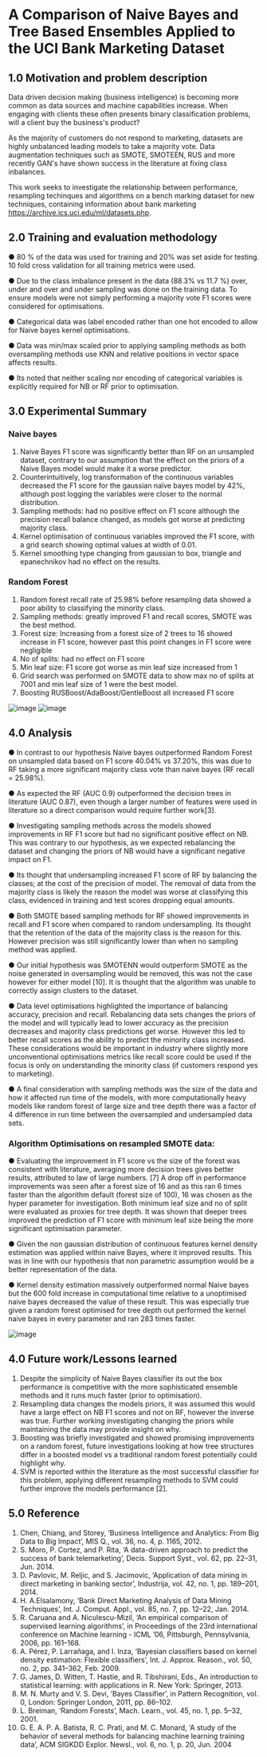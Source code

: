 # A Comparison of Naive Bayes and Tree Based Ensembles Applied to the UCI Bank Marketing Dataset

## 1.0 Motivation and problem description

Data driven decision making (business intelligence) is becoming more common as data sources and machine capabilities increase. When engaging with clients these often presents binary classification problems, will a client buy the business's product? 

As the majority of customers do not respond to marketing, datasets are highly unbalanced leading models to take a majority vote. Data augmentation techniques such as SMOTE, SMOTEEN, RUS and more recently GAN's have shown success in the literature at fixing class inbalances.

This work seeks to investigate the relationship between performance, resampling techinques and algorithms on a bench marking dataset for new techniques, containing information about bank marketing https://archive.ics.uci.edu/ml/datasets.php.

## 2.0 Training and evaluation methodology
● 80 % of the data was used for training and 20% was set aside for testing. 10 fold cross validation for all training metrics were used.

● Due to the class imbalance present in the data (88.3% vs 11.7 %) over, under and over and under sampling was done on the
training data. To ensure models were not simply performing a majority vote F1 scores were considered for optimisations.

● Categorical data was label encoded rather than one hot encoded to allow for Naive bayes kernel optimisations.

● Data was min/max scaled prior to applying sampling methods as both oversampling methods use KNN and relative positions in
vector space affects results.

● Its noted that neither scaling nor encoding of categorical variables is explicitly required for NB or RF prior to optimisation.

## 3.0 Experimental Summary

### Naive bayes

1. Naive Bayes F1 score was significantly better than RF on an unsampled dataset,
contrary to our assumption that the effect on the priors of a Naive Bayes model would
make it a worse predictor.
2. Counterintuitively, log transformation of the continuous variables decreased the F1
score for the gaussian naïve bayes model by 42%, although post logging the
variables were closer to the normal distribution.
3. Sampling methods: had no positive effect on F1 score although the precision recall
balance changed, as models got worse at predicting majority class.
4. Kernel optimisation of continuous variables improved the F1 score, with a grid search
showing optimal values at width of 0.01.
5. Kernel smoothing type changing from gaussian to box, triangle and epanechnikov
had no effect on the results.

### Random Forest

1. Random forest recall rate of 25.98% before resampling data showed a poor ability to
classifying the minority class.
2. Sampling methods: greatly improved F1 and recall scores, SMOTE was the best
method.
3. Forest size: Increasing from a forest size of 2 trees to 16 showed increase in F1
score, however past this point changes in F1 score were negligible
4. No of splits: had no effect on F1 score
5. Min leaf size: F1 score got worse as min leaf size increased from 1
6. Grid search was performed on SMOTE data to show max no of splits at 7001 and
min leaf size of 1 were the best model.
7. Boosting RUSBoost/AdaBoost/GentleBoost all increased F1 score 

![image](https://user-images.githubusercontent.com/52289894/75583427-776c3b80-5a65-11ea-842d-911ee9ea5587.png)
![image](https://user-images.githubusercontent.com/52289894/75583468-910d8300-5a65-11ea-9047-fe9dff12332a.png)



## 4.0  Analysis 
● In contrast to our hypothesis Naive bayes outperformed Random Forest on unsampled data based on F1 score 40.04% vs 37.20%, this was due to RF taking a more significant majority class vote than naive bayes (RF recall = 25.98%).

● As expected the RF (AUC 0.9) outperformed the decision trees in literature (AUC 0.87), even though a larger number of features were used in literature so a direct comparison would require further work[3].

● Investigating sampling methods across the models showed improvements in RF F1 score but had no significant positive effect on NB. This was contrary to our hypothesis, as we expected rebalancing the dataset and changing the priors of NB would have a significant negative impact on F1.

● Its thought that undersampling increased F1 score of RF by balancing the classes; at the cost of the precision of model. The removal of data from the majority
class is likely the reason the model was worse at classifying this class, evidenced in training and test scores dropping equal amounts.

● Both SMOTE based sampling methods for RF showed improvements in recall and F1 score when compared to random undersampling. Its thought that the retention of the data of the majority class is the reason for this. However precision was still significantly lower than when no sampling method was applied.

● Our initial hypothesis was SMOTENN would outperform SMOTE as the noise generated in oversampling would be removed, this was not the case however for either model [10]. It is thought that the algorithm was unable to correctly assign clusters to the dataset.

● Data level optimisations highlighted the importance of balancing accuracy, precision and recall. Rebalancing data sets changes the priors of the model and will typically lead to lower accuracy as the precision decreases and majority class predictions get worse. However this led to better recall scores as the ability to predict the minority class increased. These considerations would be important in industry where slightly more unconventional optimisations metrics like
recall score could be used if the focus is only on understanding the minority class (if customers respond yes to marketing).

● A final consideration with sampling methods was the size of the data and how it affected run time of the models, with more computationally heavy models like random forest of large size and tree depth there was a factor of 4 difference in run time between the oversampled and undersampled data sets.

### Algorithm Optimisations on resampled SMOTE data:
● Evaluating the improvement in F1 score vs the size of the forest was consistent with literature, averaging more decision trees gives better results, attributed to law of large numbers. [7] A drop off in performance improvements was seen after a forest size of 16 and as this ran 6 times faster than the algorithm default (forest size of 100), 16 was chosen as the hyper parameter for investigation.  Both minimum leaf size and no of split were evaluated as proxies for tree depth. It was shown that deeper trees improved the prediction of F1 score with minimum leaf size being the more significant optimisation parameter.

● Given the non gaussian distribution of continuous features kernel density estimation was applied within naive Bayes, where it improved results. This was in line with our hypothesis that non parametric assumption would be a better representation of the data.

● Kernel density estimation massively outperformed normal Naive bayes but the 600 fold increase in computational time relative to a unoptimised naive bayes decreased the value of these result. This was especially true given a random forest optimised for tree depth out performed the kernel naive bayes in every parameter and ran 283 times faster.

![image](https://user-images.githubusercontent.com/52289894/75583183-0f1d5a00-5a65-11ea-872c-674fa2e8f0d9.png)


## 4.0  Future work/Lessons learned

1. Despite the simplicity of Naive Bayes classifier its out the box performance is competitive with the more sophisticated ensemble methods and it runs much faster (prior to optimisation).
2. Resampling data changes the models priors, it was assumed this would have a large effect on NB F1 scores and not on RF, however the inverse was true. Further working investigating changing the priors while maintaining the data may provide insight on why.
3. Boosting was briefly investigated and showed promising improvements on a random forest, future investigations looking at how tree structures differ in a boosted model vs a traditional random forest potentially could highlight why.
4. SVM is reported within the literature as the most successful classifier for this problem, applying different resampling methods to SVM could further improve the models performance [2].

## 5.0 Reference

1. Chen, Chiang, and Storey, ‘Business Intelligence and Analytics: From Big Data to Big Impact’, MIS Q., vol. 36, no. 4, p. 1165, 2012.
2. S. Moro, P. Cortez, and P. Rita, ‘A data-driven approach to predict the success of bank telemarketing’, Decis. Support Syst., vol. 62, pp. 22–31, Jun. 2014.
3. D. Pavlovic, M. Reljic, and S. Jacimovic, ‘Application of data mining in direct marketing in banking sector’, Industrija, vol. 42, no. 1, pp. 189–201, 2014.
4. H. A.Elsalamony, ‘Bank Direct Marketing Analysis of Data Mining Techniques’, Int. J. Comput. Appl., vol. 85, no. 7, pp. 12–22, Jan. 2014.
5. R. Caruana and A. Niculescu-Mizil, ‘An empirical comparison of supervised learning algorithms’, in Proceedings of the 23rd international conference on Machine learning - ICML ’06, Pittsburgh, Pennsylvania, 2006, pp. 161–168.
6. A. Pérez, P. Larrañaga, and I. Inza, ‘Bayesian classifiers based on kernel density estimation: Flexible classifiers’, Int. J. Approx. Reason., vol. 50, no. 2, pp. 341–362, Feb. 2009.
7. G. James, D. Witten, T. Hastie, and R. Tibshirani, Eds., An introduction to statistical learning: with applications in R. New York: Springer, 2013.
8. M. N. Murty and V. S. Devi, ‘Bayes Classifier’, in Pattern Recognition, vol. 0, London: Springer London, 2011, pp. 86–102.
9. L. Breiman, ‘Random Forests’, Mach. Learn., vol. 45, no. 1, pp. 5–32, 2001.
10.  G. E. A. P. A. Batista, R. C. Prati, and M. C. Monard, ‘A study of the behavior of several methods for balancing machine learning training data’, ACM SIGKDD Explor. Newsl., vol. 6, no. 1, p. 20, Jun. 2004


